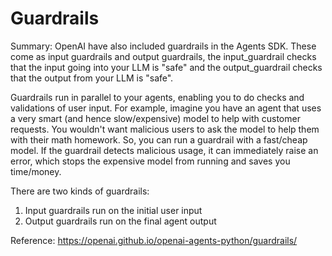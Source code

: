 # **Guardrails**
Summary: OpenAI have also included guardrails in the Agents SDK. These come as input guardrails and output guardrails, the input_guardrail checks that the input going into your LLM is "safe" and the output_guardrail checks that the output from your LLM is "safe".

Guardrails run in parallel to your agents, enabling you to do checks and validations of user input. For example, imagine you have an agent that uses a very smart (and hence slow/expensive) model to help with customer requests. You wouldn't want malicious users to ask the model to help them with their math homework. So, you can run a guardrail with a fast/cheap model. If the guardrail detects malicious usage, it can immediately raise an error, which stops the expensive model from running and saves you time/money.

There are two kinds of guardrails:

1. Input guardrails run on the initial user input
2. Output guardrails run on the final agent output

Reference:
https://openai.github.io/openai-agents-python/guardrails/



